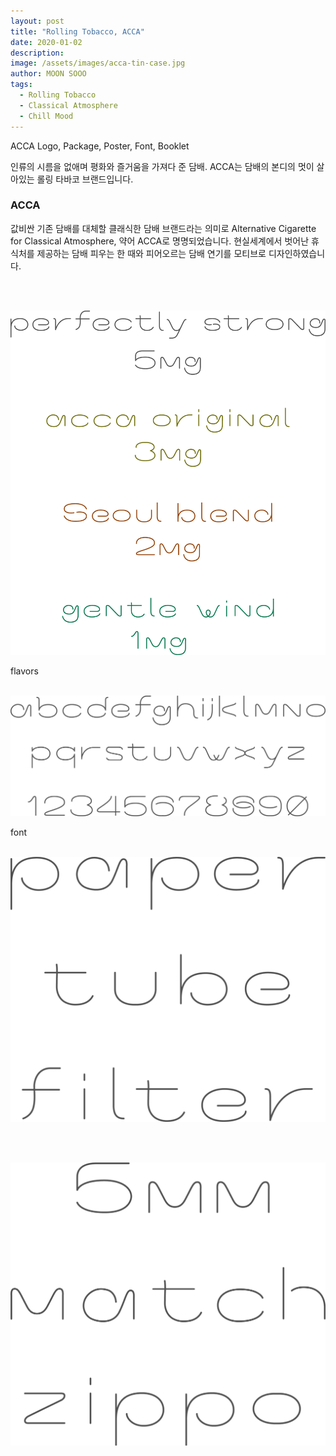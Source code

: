 ```yaml
---
layout: post
title: "Rolling Tobacco, ACCA"
date: 2020-01-02
description:
image: /assets/images/acca-tin-case.jpg
author: MOON SOOO
tags:
  - Rolling Tobacco
  - Classical Atmosphere
  - Chill Mood
---
```

ACCA Logo, Package, Poster, Font, Booklet

인류의 시름을 없애며 평화와 즐거움을 가져다 준 담배.
ACCA는 담배의 본디의 멋이 살아있는 롤링 타바코 브랜드입니다.

### ACCA

값비싼 기존 담배를 대체할 클래식한 담배 브랜드라는 의미로
Alternative Cigarette for Classical Atmosphere,
약어 ACCA로 명명되었습니다.
현실세계에서 벗어난 휴식처를 제공하는 담배 피우는 한 때와
피어오르는 담배 연기를 모티브로 디자인하였습니다.


<br>
<br>


![Placeholder](/assets/images/acca_short.png)

flavors
<br>
<br>

![Placeholder](/assets/images/acca_font.png)

font
<Br>
<br>


![Placeholder](/assets/images/acca_short_1.png)

<Br>
<br>

![Placeholder](/assets/images/acca_short_2.png)

<Br>
<br>

